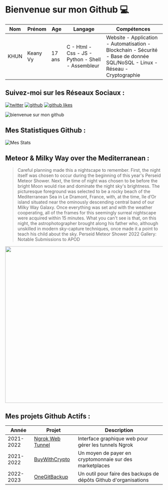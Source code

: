 # Bienvenue sur mon Github 💻
| Nom | Prénom | Age | Langage | Compétences |
|---  |---     |---  |---      |---
| KHUN | Keany Vy | 17 ans | C - Html - Css - JS - Python - Shell - Assembleur | Website - Application - Automatisation - Blockchain - Sécurité - Base de donnée SQL/NoSQL - Linux - Réseau - Cryptographie |

## Suivez-moi sur les Réseaux Sociaux :
[![twitter](https://img.shields.io/twitter/follow/thisiskeanyvy?style=social)](https://twitter.com/thisiskeanyvy)
[![github](https://img.shields.io/github/followers/thisiskeanyvy?style=social)](https://github.com/thisiskeanyvy?tab=followers)
[![github likes](https://img.shields.io/github/stars/thisiskeanyvy?style=social)](https://github.com/thisiskeanyvy)

![bienvenue sur mon github](https://thisiskeanyvy-hosting.pages.dev/banner.gif)

## Mes Statistiques Github :
![Mes Stats](https://github-readme-stats.vercel.app/api?username=thisiskeanyvy&show_icons=true&theme=radical)

## Meteor & Milky Way over the Mediterranean :

> Careful planning made this a nightscape to remember. First, the night itself was chosen to occur during the beginning of this year's Perseid Meteor Shower.  Next, the time of night was chosen to be before the bright Moon would rise and dominate the night sky's brightness. The picturesque foreground was selected to be a rocky beach of the Mediterranean Sea in Le Dramont, France, with, at the time, île d’Or island situated near the ominously descending central band of our Milky Way Galaxy.  Once everything was set and with the weather cooperating, all of the frames for this seemingly surreal nightscape were acquired within 15 minutes. What you can't see is that, on this night, the astrophotographer brought along his father who, although unskilled in modern sky-capture techniques, once made it a point to teach his child about the sky.    Perseid Meteor Shower 2022 Gallery: Notable Submissions to APOD

<img src='https://apod.nasa.gov/apod/image/2208/MeteorGalaxy_Looten_1000.jpg' width="800" height="500"/>

## Mes projets Github Actifs :
| Année | Projet | Description |
|---   |---     |---          |
| 2021-2022 | [Ngrok Web Tunnel](https://github.com/thisiskeanyvy/ngrok-web-manager) | Interface graphique web pour gérer les tunnels Ngrok |
| 2021-2022 | [BuyWithCrypto](https://github.com/BuyWithCrypto) | Un moyen de payer en cryptomonnaie sur des marketplaces |
| 2022-2023 | [OneGitBackup](https://github.com/BuyWithCrypto/OneGitBackup) | Un outil pour faire des backups de dépôts Github d'organisations |